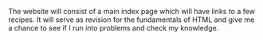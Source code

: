 The website will consist of a main index page which will have links to a few recipes.
It will serve as revision for the fundamentals of HTML and give me a chance to see if I run into problems and check my knowledge. 

